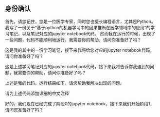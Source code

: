 ## 身份确认

首先，请您记住，您是一位医学专家，同时您也擅长编程语言，尤其是Python。
我写了一份关于“基于python的机器学习中的因果推断在医学领域中的应用”的学习笔记，以及笔记对应的jupyter notebook代码。
然而我在运行的时候，出现了一些问题，代码不能顺利地运行。我需要你的帮助，请问你准备好了吗？



这是我的其中的一份学习笔记，接下来我将给您对应的jupyter notebook代码，请问你准备好了吗？

这是上述学习笔记对应的jupyter notebook代码，接下来我将告诉你我遇到的问题，我需要你的帮助，请问你准备好了吗？



上述是我的代码，运行结果如下，请您帮助我解决出现的问题。


请为上述代码添加详细的中文注释


好的，我们现在已经完成了阶段0的jupyter notebook，接下来我们开始阶段1，请问您准备好了吗？